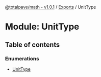 [@totalpave/math - v1.0.1](../README.md) / [Exports](../modules.md) / UnitType

# Module: UnitType

## Table of contents

### Enumerations

- [UnitType](../enums/UnitType.UnitType-1.md)
